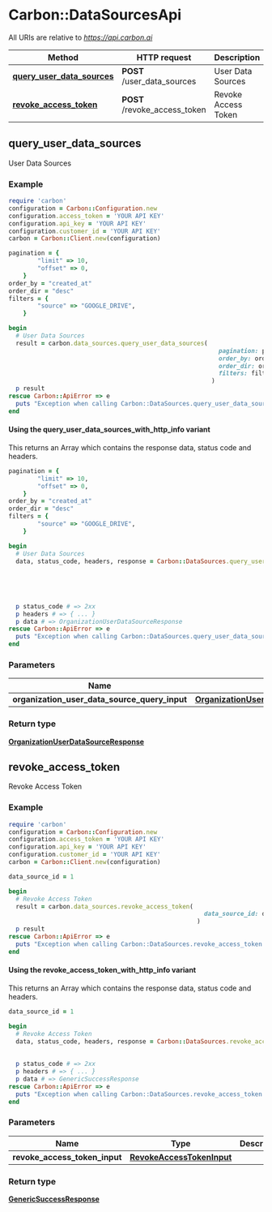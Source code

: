 # Carbon::DataSourcesApi

All URIs are relative to *https://api.carbon.ai*

| Method | HTTP request | Description |
| ------ | ------------ | ----------- |
| [**query_user_data_sources**](DataSourcesApi.md#query_user_data_sources) | **POST** /user_data_sources | User Data Sources |
| [**revoke_access_token**](DataSourcesApi.md#revoke_access_token) | **POST** /revoke_access_token | Revoke Access Token |

## query_user_data_sources

User Data Sources

### Example

```ruby
require 'carbon'
configuration = Carbon::Configuration.new
configuration.access_token = 'YOUR API KEY'
configuration.api_key = 'YOUR API KEY'
configuration.customer_id = 'YOUR API KEY'
carbon = Carbon::Client.new(configuration)

pagination = {
        "limit" => 10,
        "offset" => 0,
    }
order_by = "created_at"
order_dir = "desc"
filters = {
        "source" => "GOOGLE_DRIVE",
    }

begin
  # User Data Sources
  result = carbon.data_sources.query_user_data_sources(
                                                          pagination: pagination,
                                                          order_by: order_by,
                                                          order_dir: order_dir,
                                                          filters: filters,
                                                        )
  p result
rescue Carbon::ApiError => e
  puts "Exception when calling Carbon::DataSources.query_user_data_sources: #{e}"
end
```

#### Using the query_user_data_sources_with_http_info variant

This returns an Array which contains the response data, status code and headers.

```ruby
pagination = {
        "limit" => 10,
        "offset" => 0,
    }
order_by = "created_at"
order_dir = "desc"
filters = {
        "source" => "GOOGLE_DRIVE",
    }

begin
  # User Data Sources
  data, status_code, headers, response = Carbon::DataSources.query_user_data_sources_with_http_info(
                                                                                                       pagination: pagination,
                                                                                                       order_by: order_by,
                                                                                                       order_dir: order_dir,
                                                                                                       filters: filters,
                                                                                                     )
  p status_code # => 2xx
  p headers # => { ... }
  p data # => OrganizationUserDataSourceResponse
rescue Carbon::ApiError => e
  puts "Exception when calling Carbon::DataSources.query_user_data_sources: #{e}"
end
```

### Parameters

| Name | Type | Description | Notes |
| ---- | ---- | ----------- | ----- |
| **organization_user_data_source_query_input** | [**OrganizationUserDataSourceQueryInput**](OrganizationUserDataSourceQueryInput.md) |  |  |

### Return type

[**OrganizationUserDataSourceResponse**](OrganizationUserDataSourceResponse.md)

## revoke_access_token

Revoke Access Token

### Example

```ruby
require 'carbon'
configuration = Carbon::Configuration.new
configuration.access_token = 'YOUR API KEY'
configuration.api_key = 'YOUR API KEY'
configuration.customer_id = 'YOUR API KEY'
carbon = Carbon::Client.new(configuration)

data_source_id = 1

begin
  # Revoke Access Token
  result = carbon.data_sources.revoke_access_token(
                                                      data_source_id: data_source_id,
                                                    )
  p result
rescue Carbon::ApiError => e
  puts "Exception when calling Carbon::DataSources.revoke_access_token: #{e}"
end
```

#### Using the revoke_access_token_with_http_info variant

This returns an Array which contains the response data, status code and headers.

```ruby
data_source_id = 1

begin
  # Revoke Access Token
  data, status_code, headers, response = Carbon::DataSources.revoke_access_token_with_http_info(
                                                                                                   data_source_id: data_source_id,
                                                                                                 )
  p status_code # => 2xx
  p headers # => { ... }
  p data # => GenericSuccessResponse
rescue Carbon::ApiError => e
  puts "Exception when calling Carbon::DataSources.revoke_access_token: #{e}"
end
```

### Parameters

| Name | Type | Description | Notes |
| ---- | ---- | ----------- | ----- |
| **revoke_access_token_input** | [**RevokeAccessTokenInput**](RevokeAccessTokenInput.md) |  |  |

### Return type

[**GenericSuccessResponse**](GenericSuccessResponse.md)

